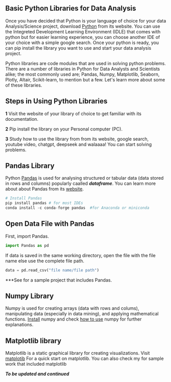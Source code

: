 ## Basic Python Libraries for Data Analysis
Once you have decided that Python is your language of choice for your data Analysis/Science project, download [Python](https://www.python.org/downloads) from its website. You can use the Integreted Development Learning Environment (IDLE) that comes with python but for easier learning experience, you can choose another IDE of your choice with a simple google search. Once your python is ready, you can pip install the library you want to use and start your data analysis project.

Python libraries are code modules that are used in solving python problems. There are a number of libraries in Python for Data Analysts and Scientists alike; the most commonly used are; Pandas, Numpy, Matplotlib, Seaborn, Plotly, Altair, Scikit-learn, to mention but a few. Let's learn more about some of these libraries.
## Steps in Using Python Libraries
**1** Visit the website of your library of choice to get familiar with its documentation.

**2** Pip install the library on your Personal computer (PC).

**3** Study how to use the library from from its website, google search, youtube video, chatgpt, deepseek and walaaaa! You can start solving problems.
## Pandas Library
Python [Pandas](https://pandas.pydata.org/docs/index.html) is used for analysing structured or tabular data (data stored in rows and columns) popularly caalled ***dataframe***. You can learn more about about Pandas from its [website](https://pandas.pydata.org/docs/getting_started/index.html).
```Python
# Install Pandas
pip install pandas # for most IDEs
conda install -c conda-forge pandas  #for Anaconda or miniconda 
```

## Open Data File with Pandas
First, import Pandas.
```Python
import Pandas as pd
```
If data is saved in the same working directory, open the file with the file name else use the complete file path.
```Python
data = pd.read_csv("file name/file path")
```
***See []() for a  sample project that includes Pandas.
## Numpy Library
Numpy is used for creating arrays (data with rows and colums), manipulating data (especially in data mining), and applying mathematical functions. [Install](https://numpy.org/install/) numpy and check [how to use](https://numpy.org/doc/2.2/user/basics.creation.html#converting-python-sequences-to-numpy-arrays) numpy for further explanations.
## Matplotlib library
Matplotlib is a static graphical library for creating visualizations. Visit [matplotib](https://matplotlib.org/stable/users/explain/quick_start.html#axis-scales-and-ticks) For a quick start on matplotlib. You can also check my []() for sample work that included matplotlib

***To be updated and continued***



